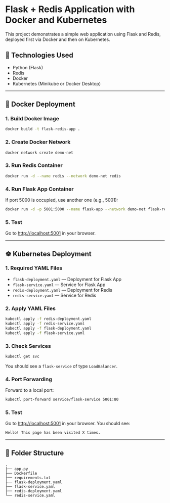 
# Flask + Redis Application with Docker and Kubernetes

This project demonstrates a simple web application using Flask and Redis, deployed first via Docker and then on Kubernetes.

## 🔧 Technologies Used

- Python (Flask)
- Redis
- Docker
- Kubernetes (Minikube or Docker Desktop)

---

## 🐳 Docker Deployment

### 1. Build Docker Image

```bash
docker build -t flask-redis-app .
```

### 2. Create Docker Network

```bash
docker network create demo-net
```

### 3. Run Redis Container

```bash
docker run -d --name redis --network demo-net redis
```

### 4. Run Flask App Container

If port 5000 is occupied, use another one (e.g., 5001):

```bash
docker run -d -p 5001:5000 --name flask-app --network demo-net flask-redis-app
```

### 5. Test

Go to [http://localhost:5001](http://localhost:5001) in your browser.

---

## ☸️ Kubernetes Deployment

### 1. Required YAML Files

- `flask-deployment.yaml` — Deployment for Flask App  
- `flask-service.yaml` — Service for Flask App  
- `redis-deployment.yaml` — Deployment for Redis  
- `redis-service.yaml` — Service for Redis  

### 2. Apply YAML Files

```bash
kubectl apply -f redis-deployment.yaml
kubectl apply -f redis-service.yaml
kubectl apply -f flask-deployment.yaml
kubectl apply -f flask-service.yaml
```

### 3. Check Services

```bash
kubectl get svc
```

You should see a `flask-service` of type `LoadBalancer`.

### 4. Port Forwarding

Forward to a local port:

```bash
kubectl port-forward service/flask-service 5001:80
```

### 5. Test

Go to [http://localhost:5001](http://localhost:5001) in your browser. You should see:

```
Hello! This page has been visited X times.
```

---

## 📁 Folder Structure

```
.
├── app.py
├── Dockerfile
├── requirements.txt
├── flask-deployment.yaml
├── flask-service.yaml
├── redis-deployment.yaml
└── redis-service.yaml
```
